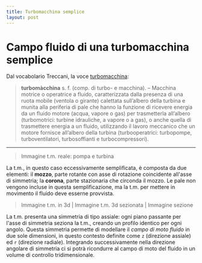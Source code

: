 ```yaml
---
title: Turbomacchina semplice
layout: post
---
```


# Campo fluido di una turbomacchina semplice
Dal vocabolario Treccani, la voce [turbomacchina](http://www.treccani.it/vocabolario/turbomacchina/):

> **turbomàcchina** s. f. (comp. di turbo- e macchina). – Macchina motrice o operatrice a fluido, caratterizzata dalla presenza di una ruota mobile (ventola o girante) calettata sull’albero della turbina e munita alla periferia di pale che hanno la funzione di ricevere energia da un fluido motore (acqua, vapore o gas) per trasmetterla all’albero (turbomotrici: turbine idrauliche, a vapore o a gas), o anche quella di trasmettere energia a un fluido, utilizzando il lavoro meccanico che un motore fornisce all’albero della turbina (turbooperatrici: turbopompe, turboventilatori, turbosoffianti e turbocompressori).

***

> Immagine t.m. reale: pompa e turbina

La t.m., in questo caso eccessivamente semplificata, è composta da due elementi: il **mozzo**, parte rotante con asse di rotazione coincidente all'asse di simmetria; la **corona**, parte stazionaria che circonda il mozzo. Le pale non vengono incluse in questa semplificazione, ma la t.m. per mettere in movimento il fluido deve esserne provvista.

> Immagine t.m. in 3d | Immagine t.m. 3d sezionata | Immagine sezione

La t.m. presenta una simmetria di tipo assiale: ogni piano passante per l'asse di simmetria seziona la t.m., creando un profilo identico per ogni angolo. Questa simmetria permette di modellare il *campo di moto fluido* in due sole dimensioni, in questo contesto definite come `z` (direzione assiale) ed `r` (direzione radiale). Integrando successivamente nella direzione angolare di simmetria ci si potrà ricondurre al campo di moto del fluido in un volume di controllo tridimensionale.
